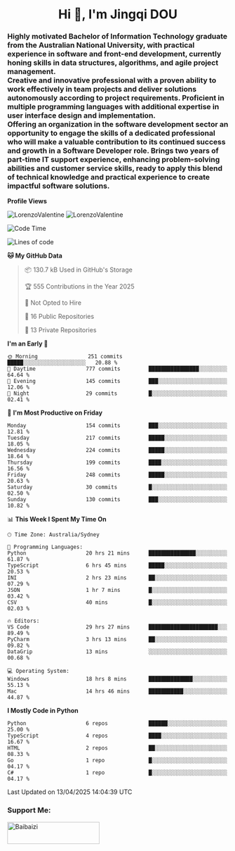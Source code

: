 <h1 align="center">Hi 👋, I'm Jingqi DOU</h1>
<h3 align="left">
Highly motivated Bachelor of Information Technology graduate from the Australian National University, with practical experience in software and front-end development, currently honing skills in data structures, algorithms, and agile project management. <br>
Creative and innovative professional with a proven ability to work effectively in team projects and deliver solutions autonomously according to project requirements. Proficient in multiple programming languages with additional expertise in user interface design and implementation. <br>
Offering an organization in the software development sector an opportunity to engage the skills of a dedicated professional who will make a valuable contribution to its continued success and growth in a Software Developer role. Brings two years of part-time IT support experience, enhancing problem-solving abilities and customer service skills, ready to apply this blend of technical knowledge and practical experience to create impactful software solutions.
</h3>

**Profile Views**<br>
<!-- <img src="https://count.getloli.com/get/@:name" alt="LorenzoValentine" theme="rule34" /> -->
<img src="https://count.getloli.com/@LorenzoValentine?name=LorenzoValentine&theme=asoul&padding=7&offset=0&align=center&scale=2&pixelated=1&darkmode=auto&prefix=020315" alt="LorenzoValentine" theme="rule34" />
<img src="https://count.getloli.com/@LorenzoValentine?name=LorenzoValentine&theme=food&padding=7&offset=0&align=center&scale=2&pixelated=1&darkmode=auto&prefix=020315" alt="LorenzoValentine" theme="rule34" />
 

<!--START_SECTION:waka-->
![Code Time](http://img.shields.io/badge/Code%20Time-1%2C797%20hrs%2050%20mins-blue)

![Lines of code](https://img.shields.io/badge/From%20Hello%20World%20I%27ve%20Written-239.0%20thousand%20lines%20of%20code-blue)

**🐱 My GitHub Data** 

> 📦 130.7 kB Used in GitHub's Storage 
 > 
> 🏆 555 Contributions in the Year 2025
 > 
> 🚫 Not Opted to Hire
 > 
> 📜 16 Public Repositories 
 > 
> 🔑 13 Private Repositories 
 > 
**I'm an Early 🐤** 

```text
🌞 Morning                251 commits         █████░░░░░░░░░░░░░░░░░░░░   20.88 % 
🌆 Daytime                777 commits         ████████████████░░░░░░░░░   64.64 % 
🌃 Evening                145 commits         ███░░░░░░░░░░░░░░░░░░░░░░   12.06 % 
🌙 Night                  29 commits          █░░░░░░░░░░░░░░░░░░░░░░░░   02.41 % 
```
📅 **I'm Most Productive on Friday** 

```text
Monday                   154 commits         ███░░░░░░░░░░░░░░░░░░░░░░   12.81 % 
Tuesday                  217 commits         █████░░░░░░░░░░░░░░░░░░░░   18.05 % 
Wednesday                224 commits         █████░░░░░░░░░░░░░░░░░░░░   18.64 % 
Thursday                 199 commits         ████░░░░░░░░░░░░░░░░░░░░░   16.56 % 
Friday                   248 commits         █████░░░░░░░░░░░░░░░░░░░░   20.63 % 
Saturday                 30 commits          █░░░░░░░░░░░░░░░░░░░░░░░░   02.50 % 
Sunday                   130 commits         ███░░░░░░░░░░░░░░░░░░░░░░   10.82 % 
```


📊 **This Week I Spent My Time On** 

```text
🕑︎ Time Zone: Australia/Sydney

💬 Programming Languages: 
Python                   20 hrs 21 mins      ███████████████░░░░░░░░░░   61.87 % 
TypeScript               6 hrs 45 mins       █████░░░░░░░░░░░░░░░░░░░░   20.53 % 
INI                      2 hrs 23 mins       ██░░░░░░░░░░░░░░░░░░░░░░░   07.29 % 
JSON                     1 hr 7 mins         █░░░░░░░░░░░░░░░░░░░░░░░░   03.42 % 
CSV                      40 mins             █░░░░░░░░░░░░░░░░░░░░░░░░   02.03 % 

🔥 Editors: 
VS Code                  29 hrs 27 mins      ██████████████████████░░░   89.49 % 
PyCharm                  3 hrs 13 mins       ██░░░░░░░░░░░░░░░░░░░░░░░   09.82 % 
DataGrip                 13 mins             ░░░░░░░░░░░░░░░░░░░░░░░░░   00.68 % 

💻 Operating System: 
Windows                  18 hrs 8 mins       ██████████████░░░░░░░░░░░   55.13 % 
Mac                      14 hrs 46 mins      ███████████░░░░░░░░░░░░░░   44.87 % 
```

**I Mostly Code in Python** 

```text
Python                   6 repos             ██████░░░░░░░░░░░░░░░░░░░   25.00 % 
TypeScript               4 repos             ████░░░░░░░░░░░░░░░░░░░░░   16.67 % 
HTML                     2 repos             ██░░░░░░░░░░░░░░░░░░░░░░░   08.33 % 
Go                       1 repo              █░░░░░░░░░░░░░░░░░░░░░░░░   04.17 % 
C#                       1 repo              █░░░░░░░░░░░░░░░░░░░░░░░░   04.17 % 
```




 Last Updated on 13/04/2025 14:04:39 UTC
<!--END_SECTION:waka-->

<!-- [![willianrod's wakatime stats](https://github-readme-stats.vercel.app/api/wakatime?username=lorenzoval2050)](https://github.com/anuraghazra/github-readme-stats) -->


<h3 align="left">Support Me:</h3>
<p><a href="https://www.buymeacoffee.com/Baibaizi"> <img align="left" src="https://cdn.buymeacoffee.com/buttons/v2/default-yellow.png" height="50" width="210" alt="Baibaizi" /></a></p><br><br>
